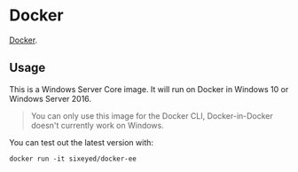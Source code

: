 # Docker

[Docker](https://www.docker.com/). 

## Usage

This is a Windows Server Core image. It will run on Docker in Windows 10 or Windows Server 2016.

> You can only use this image for the Docker CLI, Docker-in-Docker doesn't currently work on Windows.

You can test out the latest version with:

```
docker run -it sixeyed/docker-ee
```